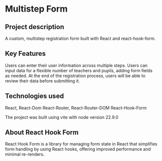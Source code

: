 # Multistep Form

## Project description
A custom, multistep registration form  built with React and react-hook-form. 

## Key Features
Users can enter their user information across multiple steps. Users can input data for a flexible number of teachers and pupils, adding form fields as needed. 
At the end of the registration process, users will be able to review their data before submitting it.

## Technologies used
React, React-Dom
React-Router, React-Router-DOM
React-Hook-Form

The project was built using vite with node version 22.9.0

## About React Hook Form
React Hook Form is a library for managing form state in React that simplifies form handling by using React hooks, offering improved performance and minimal re-renders.
